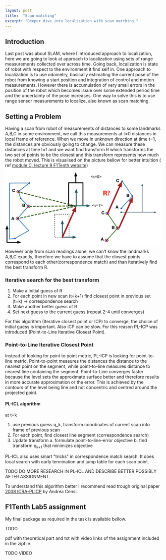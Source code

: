 ```yaml
---
layout: post
title:  "Scan matching"
excerpt: "Deeper dive into localization with scan matching."
---
```


## Introduction
Last post was about SLAM, where I introduced approach to localization, here we are going to look at approach to lacalization using sets of range measurements collected over across time. Going back, localization is state of robot with respect to the environment it find self in. One approach to localization is to use odometry, basically estimating the current pose of the robot from knowing a start position and integration of control and motion measurements. However there is accumulation of very small errors in the position of the robot which becomes issue over some extended period time and the uncertainty of the pose increases. One way to solve this is to use range sensor measurements to localize, also known as scan matching.

## Setting a Problem
Having a scan from robot of measurements of distances to some landmarks A,B,C in some environment, we call this measurements at t=0 distances in local frame of reference. When we move in unknown direction at time t=1, the distances are obviously going to change. We can measure these distances at time t=1 and we want find transform R which transforms the two set of points to be the closest and this transform represents how much the robot moved. This is visualised on the picture bellow for better intuition ( ref [module C, lecture 9 F1Tenth website](https://f1tenth.org/learn.html))
![problem_scan_matching](/assets/problem_scan_matching.png)

However only from scan readings alone, we can't know the landmarks A,B,C exactly, therefore we have to assume that the closest points correspond to each other(correspondence match) and than iteratively find the best transform R.

### Iterative search for the best transform
1. Make a initial guess of R
2. For each point in new scan (t=k+1) find closest point in previous set (t=k) -> correspondence search
3. Make another better guess of R
4. Set next guess to the current guess (repeat 2-4 until converges)

For this algorithm (Iterative closest point or ICP) to converge, the choice of initial guess is important. Also ICP can be slow. For this reason PL-ICP was introduced (Point-to-Line Iterative Closest Point).

### Point-to-Line Iterative Closest Point
Instead of looking for point to point metric, PL-ICP is looking for point-to-line metric. Point-to-point measures the distances the distance to the nearest point on the segment, while point-to-line measures distance to nearest line containing the segment. Point-to-Line converges faster because the level sets the approximate surface better and therefore results in more accurate approximation or the error. This is achieved by the contours of the level being line and not concentric and centred around the projected point.

#### PL-ICL algorithm
at t=k
1. use previous guess q_k, transform coordinates of current scan into frame of previous scan
2. For each point, find closest line segment (correspondence search)
3. Update transform
  a. formulate point-to-line-error objective
  b. find transform q<sub>k+1</sub> that minimizes objective

PL-ICL also uses smart "tricks" in correspondence match search. It does local search with early termination and jump table for each scan point.

TODO DO MORE RESEARCH IN PL-ICL AND DESCRIBE BETTER POSSIBLY AFTER ASSIGNMENT.

To understand this algorithm better I recommend read trough original paper [2008 ICRA-PLICP](https://censi.science/pub/research/2008-icra-plicp.pdf) by Andrea Censi.

## F1Tenth Lab5 assignment
My final package as required in the task is available bellow.

TODO

pdf with theoretical part and txt with video links of the assignment included in the zipfile.

TODO VIDEO
